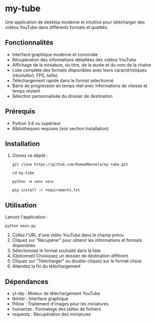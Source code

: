 # my-tube

Une application de desktop moderne et intuitive pour télécharger des vidéos YouTube dans différents formats et qualités.

## Fonctionnalités

- Interface graphique moderne et conviviale
- Récupération des informations détaillées des vidéos YouTube
- Affichage de la miniature, du titre, de la durée et du nom de la chaîne
- Liste complète des formats disponibles avec leurs caractéristiques (résolution, FPS, taille)
- Téléchargement rapide dans le format sélectionné
- Barre de progression en temps réel avec informations de vitesse et temps restant
- Sélection personnalisée du dossier de destination

## Prérequis

- Python 3.6 ou supérieur
- Bibliothèques requises (voir section Installation)

## Installation

1. Clonez ce dépôt :
   ```
   git clone https://github.com/RomeoManoela/my-tube.git
   
   cd my-tube
   
   python -m venv venv
   
   pip install -r requirements.txt
   ```

## Utilisation

Lancez l'application :
```
python main.py
```

1. Collez l'URL d'une vidéo YouTube dans le champ prévu
2. Cliquez sur "Récupérer" pour obtenir les informations et formats disponibles
3. Sélectionnez le format souhaité dans la liste
4. (Optionnel) Choisissez un dossier de destination différent
5. Cliquez sur "Télécharger" ou double-cliquez sur le format choisi
6. Attendez la fin du téléchargement

## Dépendances

- yt-dlp : Moteur de téléchargement YouTube
- tkinter : Interface graphique
- Pillow : Traitement d'images pour les miniatures
- humanize : Formatage des tailles de fichiers
- requests : Récupération des miniatures

